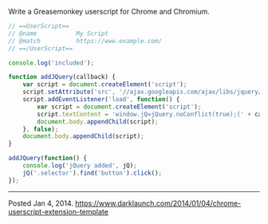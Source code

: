 Write a Greasemonkey userscript for Chrome and Chromium.

```javascript
// ==UserScript==
// @name           My Script
// @match          https://www.example.com/
// ==/UserScript==

console.log('included');

function addJQuery(callback) {
    var script = document.createElement('script');
    script.setAttribute('src', '//ajax.googleapis.com/ajax/libs/jquery/1/jquery.min.js');
    script.addEventListener('load', function() {
        var script = document.createElement('script');
        script.textContent = 'window.jQ=jQuery.noConflict(true);(' + callback.toString() + ')();';
        document.body.appendChild(script);
    }, false);
    document.body.appendChild(script);
}

addJQuery(function() {
    console.log('jQuery added', jQ);
    jQ('.selector').find('button').click();
});
```

---

Posted Jan 4, 2014.
https://www.darklaunch.com/2014/01/04/chrome-userscript-extension-template